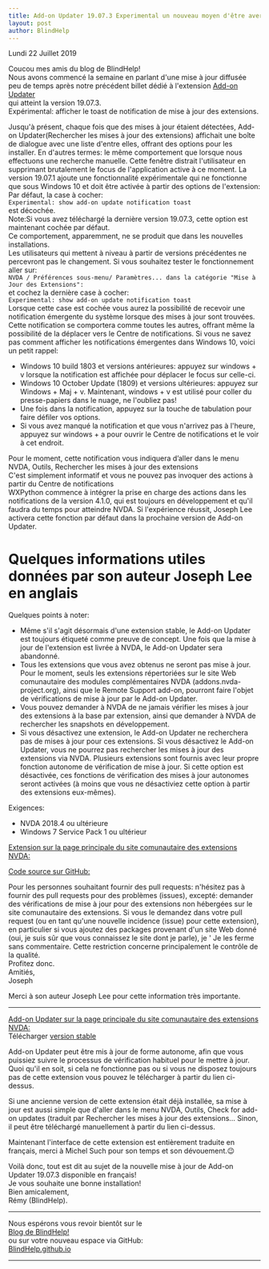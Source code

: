 ```yaml
---
title: Add-on Updater 19.07.3 Experimental un nouveau moyen d'être averti des mises à jour des extensions via les toasts de Windows 10
layout: post
author: BlindHelp
---
```


<footer>Lundi 22 Juillet 2019</footer>


Coucou mes amis du blog de BlindHelp!               
Nous avons commencé la semaine en parlant d'une mise à jour diffusée peu de temps après notre précédent billet dédié à l'extension [Add-on Updater](https://addons.nvda-project.org/addons/addonUpdater.fr.html)                     
qui atteint la version  19.07.3.    
Expérimental: afficher le toast de notification de mise à jour des extensions.    

Jusqu'à présent, chaque fois que des mises à jour étaient détectées, Add-on Updater(Rechercher les mises à jour des extensions) affichait une boîte de dialogue avec une liste d'entre elles, offrant des options pour les installer. En d'autres termes: le même comportement que lorsque nous effectuons une recherche manuelle. Cette fenêtre distrait l'utilisateur en supprimant brutalement le focus de l'application active à ce moment. La version 19.07.1 ajoute une fonctionnalité expérimentale qui ne fonctionne que sous Windows 10 et doit être activée à partir des options de l'extension:    
Par défaut, la case à cocher:    
`Experimental: show add-on update notification toast`    
est décochée.     
Note:Si vous avez téléchargé la dernière version 19.07.3, cette option est maintenant cochée par défaut.     
Ce comportement, apparemment, ne se produit que dans les nouvelles installations.    
Les utilisateurs qui mettent à niveau à partir de versions précédentes ne percevront pas le changement. Si vous souhaitez tester le fonctionnement aller sur:    
`NVDA / Préférences sous-menu/ Paramètres... dans la catégorie "Mise à Jour des Extensions":`    
et cochez la dernière case à cocher:    
`Experimental: show add-on update notification toast`    
Lorsque cette case est cochée vous aurez la possibilité de recevoir une notification émergente du système lorsque des mises à jour sont trouvées. Cette notification se comportera comme toutes les autres, offrant même la possibilité de la déplacer vers le Centre de notifications. Si vous ne savez pas comment afficher les notifications émergentes dans Windows 10, voici un petit rappel:    

* Windows 10 build 1803 et versions antérieures: appuyez sur windows + v lorsque la notification est affichée pour déplacer le focus sur celle-ci.
* Windows 10 October Update (1809) et versions ultérieures: appuyez sur Windows + Maj + v. Maintenant, windows + v est utilisé pour coller du presse-papiers dans le nuage, ne l'oubliez pas!
* Une fois dans la notification, appuyez sur la touche de tabulation  pour faire défiler vos options.
* Si vous avez manqué la notification et que vous n'arrivez pas à l'heure, appuyez sur windows + a pour ouvrir le Centre de notifications et le voir à cet endroit.


Pour le moment, cette notification vous indiquera d’aller dans le menu NVDA, Outils, Rechercher les mises à jour des extensions    
C'est simplement informatif et vous ne pouvez pas invoquer des actions à partir du Centre de notifications    
WXPython commence à intégrer la prise en charge des actions dans les notifications de la version 4.1.0, qui est toujours en développement et qu'il faudra du temps pour atteindre NVDA. Si l'expérience réussit, Joseph Lee activera cette fonction par défaut dans la prochaine version de Add-on Updater.    

# Quelques informations utiles données par son auteur Joseph Lee  en anglais #


Quelques points à noter:             

* Même s'il s'agit désormais d'une extension stable, le Add-on Updater est toujours étiqueté comme preuve de concept. Une fois que la mise à jour de l'extension est livrée à NVDA, le Add-on Updater sera abandonné.            
* Tous les extensions que vous avez obtenus ne seront pas mise à jour. Pour le moment, seuls les extensions répertoriées sur le site Web comunautaire des modules complémentaires NVDA (addons.nvda-project.org), ainsi que le Remote Support add-on, pourront faire l'objet de vérifications de mise à jour par le Add-on Updater.            
* Vous pouvez demander à NVDA de ne jamais vérifier les mises à jour des extensions à la base par extension, ainsi que demander à NVDA de rechercher les snapshots en développement.            
* Si vous désactivez une extension, le Add-on Updater  ne recherchera pas de mises à jour pour ces extensions. Si vous désactivez le  Add-on Updater, vous ne pourrez pas rechercher les mises à jour des extensions via NVDA. Plusieurs extensions sont fournis avec leur propre fonction autonome de vérification de mise à jour. Si cette option est désactivée, ces fonctions de vérification des mises à jour autonomes seront activées (à moins que vous ne désactiviez cette option à partir des extensions eux-mêmes).

Exigences:

* NVDA 2018.4 ou ultérieure          
* Windows 7 Service Pack 1 ou ultérieur             

[Extension sur la page principale du site comunautaire des extensions NVDA:](https://addons.nvda-project.org/addons/addonUpdater.fr.html)            

[Code source sur GitHub:](https://github.com/josephsl/addonupdater)                 

Pour les personnes souhaitant fournir des pull requests: n'hésitez pas à fournir des pull requests pour des problèmes (issues), excepté: demander des vérifications de mise à jour pour des extensions non hébergées sur le site comunautaire des extensions. Si vous le demandez dans votre pull request (ou en tant qu'une nouvelle incidence (issue) pour cette extension), en particulier si vous ajoutez des packages provenant d'un site Web donné (oui, je suis sûr que vous connaissez le site dont je parle), je ' Je les ferme sans commentaire. Cette restriction concerne principalement le contrôle de la qualité.         
Profitez donc.    
Amitiés,             
Joseph               
 
Merci à son auteur Joseph Lee pour cette information très importante.           

---

[Add-on Updater sur la page principale du site comunautaire des extensions NVDA:](https://addons.nvda-project.org/addons/addonUpdater.fr.html)            
Télécharger [version stable](https://addons.nvda-project.org/files/get.php?file=nvda3208)               

Add-on Updater peut être mis à jour de forme autonome, afin que vous puissiez suivre le processus de vérification habituel pour le mettre à jour. Quoi qu'il en soit, si cela ne fonctionne pas ou si vous ne disposez toujours pas de cette extension vous pouvez le télécharger à partir du lien ci-dessus.               

Si une ancienne version de cette extension était déjà installée, sa mise à jour est aussi simple que d'aller dans le menu NVDA, Outils, Check for add-on updates (traduit par Rechercher les mises à jour des extensions... Sinon, il peut être téléchargé manuellement à partir du lien ci-dessus.

 Maintenant l'interface de cette extension  est entièrement traduite en français, merci à Michel Such pour son temps et son dévouement.😉             
 
Voilà donc,  tout est dit au sujet de la nouvelle mise à jour de Add-on Updater 19.07.3 disponible en français!                
Je vous souhaite une bonne installation!         
Bien amicalement,              
Rémy (BlindHelp).

---

Nous espérons vous revoir bientôt sur le      
[Blog de BlindHelp!](http://blindhelp.blogspot.fr/)                    
ou sur  votre nouveau espace via GitHub:                     
[BlindHelp.github.io](https://blindhelp.github.io)                    

---
